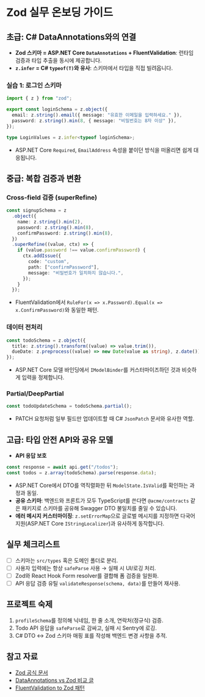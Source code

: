 ﻿# Zod 실무 온보딩 가이드

## 초급: C# DataAnnotations와의 연결
- **Zod 스키마 = ASP.NET Core `DataAnnotations` + FluentValidation**: 런타임 검증과 타입 추출을 동시에 제공합니다.
- **`z.infer` = C# `typeof(T)`와 유사**: 스키마에서 타입을 직접 빌려옵니다.

### 실습 1: 로그인 스키마
```ts
import { z } from "zod";

export const loginSchema = z.object({
  email: z.string().email({ message: "유효한 이메일을 입력하세요." }),
  password: z.string().min(8, { message: "비밀번호는 8자 이상" }),
});

type LoginValues = z.infer<typeof loginSchema>;
```
- ASP.NET Core `Required`, `EmailAddress` 속성을 붙이던 방식을 떠올리면 쉽게 대응됩니다.

## 중급: 복합 검증과 변환
### Cross-field 검증 (superRefine)
```ts
const signupSchema = z
  .object({
    name: z.string().min(2),
    password: z.string().min(8),
    confirmPassword: z.string().min(8),
  })
  .superRefine((value, ctx) => {
    if (value.password !== value.confirmPassword) {
      ctx.addIssue({
        code: "custom",
        path: ["confirmPassword"],
        message: "비밀번호가 일치하지 않습니다.",
      });
    }
  });
```
- FluentValidation에서 `RuleFor(x => x.Password).Equal(x => x.ConfirmPassword)`와 동일한 패턴.

### 데이터 전처리
```ts
const todoSchema = z.object({
  title: z.string().transform((value) => value.trim()),
  dueDate: z.preprocess((value) => new Date(value as string), z.date()),
});
```
- ASP.NET Core 모델 바인딩에서 `IModelBinder`를 커스터마이즈하던 것과 비슷하게 입력을 정제합니다.

### Partial/DeepPartial
```ts
const todoUpdateSchema = todoSchema.partial();
```
- PATCH 요청처럼 일부 필드만 업데이트할 때 C# `JsonPatch` 문서와 유사한 역할.

## 고급: 타입 안전 API와 공유 모델
- **API 응답 보호**
```ts
const response = await api.get("/todos");
const todos = z.array(todoSchema).parse(response.data);
```
  - ASP.NET Core에서 DTO를 역직렬화한 뒤 `ModelState.IsValid`를 확인하는 과정과 동일.
- **공유 스키마**: 백엔드와 프론트가 모두 TypeScript를 쓴다면 `@acme/contracts` 같은 패키지로 스키마를 공유해 Swagger DTO 불일치를 줄일 수 있습니다.
- **에러 메시지 커스터마이징**: `z.setErrorMap`으로 글로벌 메시지를 지정하면 다국어 지원(ASP.NET Core `IStringLocalizer`)과 유사하게 동작합니다.

## 실무 체크리스트
- [ ] 스키마는 `src/types` 혹은 도메인 폴더로 분리.
- [ ] 사용자 입력에는 항상 `safeParse` 사용 → 실패 시 UI/로깅 처리.
- [ ] Zod와 React Hook Form resolver를 결합해 폼 검증을 일원화.
- [ ] API 응답 검증 유틸 `validateResponse(schema, data)`를 만들어 재사용.

## 프로젝트 숙제
1. `profileSchema`를 정의해 닉네임, 한 줄 소개, 연락처(정규식) 검증.
2. Todo API 응답을 `safeParse`로 감싸고, 실패 시 Sentry에 로깅.
3. C# DTO ↔ Zod 스키마 매핑 표를 작성해 백엔드 변경 사항을 추적.

## 참고 자료
- [Zod 공식 문서](https://zod.dev/?id=basic-usage)
- [DataAnnotations vs Zod 비교 글](https://dev.to/dceddia/validating-react-forms-with-zod)
- [FluentValidation to Zod 패턴](https://khalilstemmler.com/blogs/typescript/zod)
